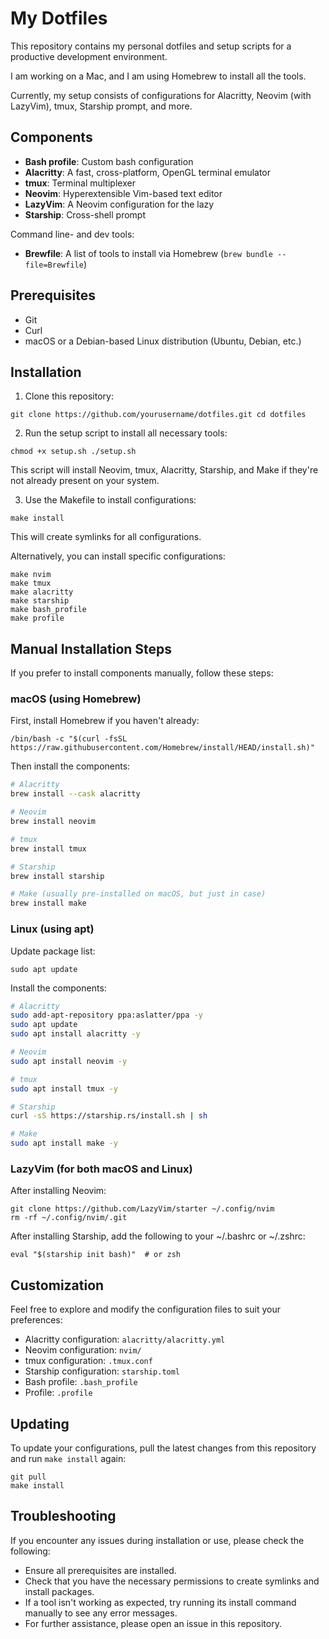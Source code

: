 # My Dotfiles

This repository contains my personal dotfiles and setup scripts for a productive development environment.

I am working on a Mac, and I am using Homebrew to install all the tools.

Currently, my setup consists of configurations for Alacritty, Neovim (with LazyVim), tmux, Starship prompt, and more.

## Components

- **Bash profile**: Custom bash configuration
- **Alacritty**: A fast, cross-platform, OpenGL terminal emulator
- **tmux**: Terminal multiplexer
- **Neovim**: Hyperextensible Vim-based text editor
- **LazyVim**: A Neovim configuration for the lazy
- **Starship**: Cross-shell prompt

Command line- and dev tools:
- **Brewfile**: A list of tools to install via Homebrew (`brew bundle --file=Brewfile`)

## Prerequisites

- Git
- Curl
- macOS or a Debian-based Linux distribution (Ubuntu, Debian, etc.)

## Installation

1. Clone this repository:
```
git clone https://github.com/yourusername/dotfiles.git cd dotfiles
```

2. Run the setup script to install all necessary tools:
```
chmod +x setup.sh ./setup.sh
```

This script will install Neovim, tmux, Alacritty, Starship, and Make if they're not already present on your system.

3. Use the Makefile to install configurations:
```
make install
```

This will create symlinks for all configurations.

Alternatively, you can install specific configurations:
```
make nvim
make tmux
make alacritty
make starship
make bash_profile
make profile
```

## Manual Installation Steps

If you prefer to install components manually, follow these steps:

### macOS (using Homebrew)

First, install Homebrew if you haven't already:
```
/bin/bash -c "$(curl -fsSL https://raw.githubusercontent.com/Homebrew/install/HEAD/install.sh)"
```

Then install the components:

```bash
# Alacritty
brew install --cask alacritty

# Neovim
brew install neovim

# tmux
brew install tmux

# Starship
brew install starship

# Make (usually pre-installed on macOS, but just in case)
brew install make
```

### Linux (using apt)

Update package list:
```
sudo apt update
```

Install the components:

```bash
# Alacritty
sudo add-apt-repository ppa:aslatter/ppa -y
sudo apt update
sudo apt install alacritty -y

# Neovim
sudo apt install neovim -y

# tmux
sudo apt install tmux -y

# Starship
curl -sS https://starship.rs/install.sh | sh

# Make
sudo apt install make -y
```

### LazyVim (for both macOS and Linux)

After installing Neovim:

```
git clone https://github.com/LazyVim/starter ~/.config/nvim
rm -rf ~/.config/nvim/.git
```

After installing Starship, add the following to your ~/.bashrc or ~/.zshrc:

```
eval "$(starship init bash)"  # or zsh
```

## Customization

Feel free to explore and modify the configuration files to suit your preferences:

- Alacritty configuration: `alacritty/alacritty.yml`
- Neovim configuration: `nvim/`
- tmux configuration: `.tmux.conf`
- Starship configuration: `starship.toml`
- Bash profile: `.bash_profile`
- Profile: `.profile`

## Updating

To update your configurations, pull the latest changes from this repository and run `make install` again:

```
git pull
make install
```

## Troubleshooting

If you encounter any issues during installation or use, please check the following:

- Ensure all prerequisites are installed.
- Check that you have the necessary permissions to create symlinks and install packages.
- If a tool isn't working as expected, try running its install command manually to see any error messages.
- For further assistance, please open an issue in this repository.

